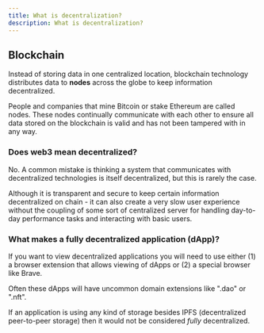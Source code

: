 ```yaml
---
title: What is decentralization?
description: What is decentralization?
---
```


## Blockchain

Instead of storing data in one centralized location, blockchain technology distributes data to **nodes** across the globe to keep information decentralized.

People and companies that mine Bitcoin or stake Ethereum are called nodes. These nodes continually communicate with each other to ensure all data stored on the blockchain is valid and has not been tampered with in any way. 

### Does web3 mean decentralized?

No. A common mistake is thinking a system that communicates with decentralized technologies is itself decentralized, but this is rarely the case.

Although it is transparent and secure to keep certain information decentralized on chain - it can also create a very slow user experience without the coupling of some sort of centralized server for handling day-to-day performance tasks and interacting with basic users.

### What makes a fully decentralized application (dApp)?

If you want to view decentralized applications you will need to use either (1) a browser extension that allows viewing of dApps or (2) a special browser like Brave. 

Often these dApps will have uncommon domain extensions like ".dao" or ".nft".

If an application is using any kind of storage besides IPFS (decentralized peer-to-peer storage) then it would not be considered *fully* decentralized.
